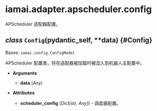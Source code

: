 # iamai.adapter.apscheduler.config

APScheduler 适配器配置。

## *class* `Config`(__pydantic_self__, **data) {#Config}

Bases: `iamai.config.ConfigModel`

APScheduler 配置类，将在适配器被加载时被混入到机器人主配置中。

- **Arguments**

  - **data** (*Any*)

- **Attributes**

  - **scheduler_config** (*Dict[str, Any]*) - 调度器配置。